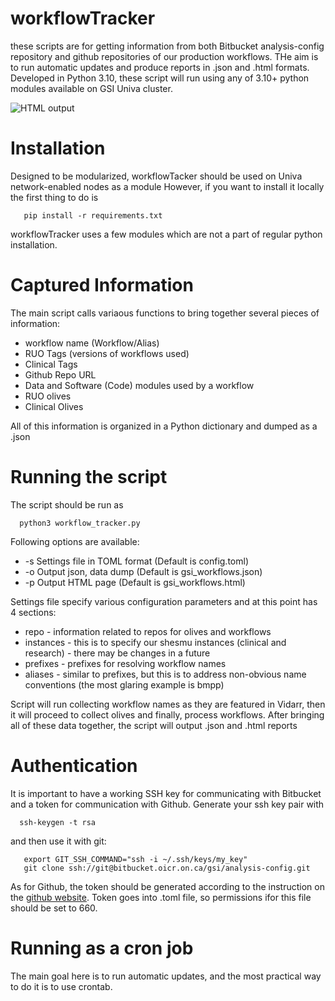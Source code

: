 # workflowTracker

these scripts are for getting information from both Bitbucket analysis-config repository and
github repositories of our production workflows. THe aim is to run automatic updates and produce
reports in .json and .html formats. Developed in Python 3.10, these script will run using any of
3.10+ python modules available on GSI Univa cluster.

![HTML output](docs/table_screenshot.png)

# Installation

Designed to be modularized, workflowTacker should be used on Univa network-enabled nodes as a module
However, if you want to install it locally the first thing to do is 

```
   pip install -r requirements.txt
```

workflowTracker uses a few modules which are not a part of regular python installation.

# Captured Information

The main script calls variaous functions to bring together several pieces of information:

* workflow name (Workflow/Alias)
* RUO Tags (versions of workflows used)
* Clinical Tags
* Github Repo URL
* Data and Software (Code) modules used by a workflow
* RUO olives
* Clinical Olives

All of this information is organized in a Python dictionary and dumped as a .json

# Running the script

The script should be run as 

```
  python3 workflow_tracker.py
```

Following options are available:

* -s Settings file in TOML format (Default is config.toml)
* -o Output json, data dump       (Default is gsi_workflows.json)
* -p Output HTML page             (Default is gsi_workflows.html)

Settings file specify various configuration parameters and at this point has 4 sections:

* repo        - information related to repos for olives and workflows
* instances   - this is to specify our shesmu instances (clinical and research) - there may be changes in a future
* prefixes    - prefixes for resolving workflow names
* aliases     - similar to prefixes, but this is to address non-obvious name conventions (the most glaring example is bmpp)

Script will run collecting workflow names as they are featured in Vidarr, then it will proceed to collect olives and finally,
process workflows. After bringing all of these data together, the script will output .json and .html reports

# Authentication

It is important to have a working SSH key for communicating with Bitbucket and a token for communication with Github.
Generate your ssh key pair with 

```
  ssh-keygen -t rsa
```

and then use it with git:

```
   export GIT_SSH_COMMAND="ssh -i ~/.ssh/keys/my_key"
   git clone ssh://git@bitbucket.oicr.on.ca/gsi/analysis-config.git   
```

As for Github, the token should be generated according to the instruction on the [github website](https://docs.github.com/en/authentication/keeping-your-account-and-data-secure/managing-your-personal-access-tokens). Token goes into .toml file, so permissions ifor this file should be set to 660.

# Running as a cron job

The main goal here is to run automatic updates, and the most practical way to do it is to use crontab.
